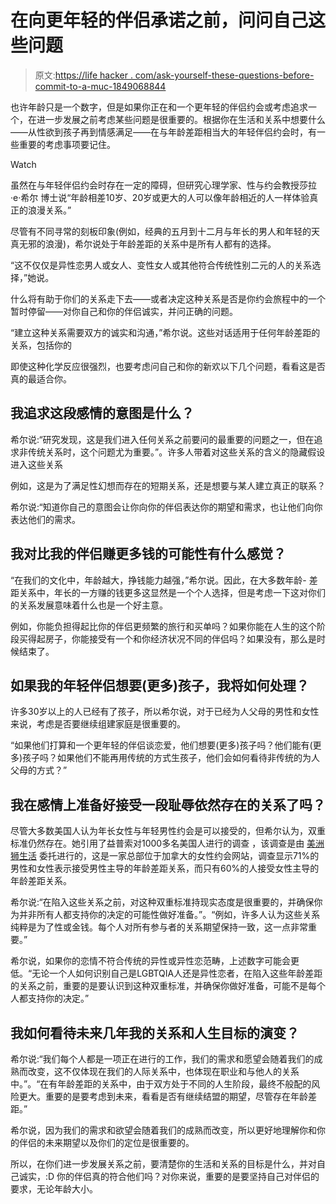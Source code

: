 # 在向更年轻的伴侣承诺之前，问问自己这些问题

> 原文:[https://life hacker . com/ask-yourself-these-questions-before-commit-to-a-muc-1849068844](https://lifehacker.com/ask-yourself-these-questions-before-committing-to-a-muc-1849068844)

也许年龄只是一个数字，但是如果你正在和一个更年轻的伴侣约会或考虑追求一个，在进一步发展之前考虑某些问题是很重要的。根据你在生活和关系中想要什么——从性欲到孩子再到情感满足——在与年龄差距相当大的年轻伴侣约会时，有一些重要的考虑事项要记住。

Watch

虽然在与年轻伴侣约会时存在一定的障碍，但研究心理学家、性与约会教授莎拉·e·希尔 博士说“年龄相差10岁、20岁或更大的人可以像年龄相近的人一样体验真正的浪漫关系。”

尽管有不同寻常的刻板印象(例如，经典的五月到十二月与年长的男人和年轻的天真无邪的浪漫)，希尔说处于年龄差距的关系中是所有人都有的选择。

“这不仅仅是异性恋男人或女人、变性女人或其他符合传统性别二元的人的关系选择，”她说。

什么将有助于你们的关系走下去——或者决定这种关系是否是你约会旅程中的一个暂时停留——对你自己和你的伴侣诚实，并问正确的问题。

“建立这种关系需要双方的诚实和沟通，”希尔说。这些对话适用于任何年龄差距的关系，包括你的

即使这种化学反应很强烈，也要考虑问自己和你的新欢以下几个问题，看看这是否真的最适合你。

## 我追求这段感情的意图是什么？

希尔说:“研究发现，这是我们进入任何关系之前要问的最重要的问题之一，但在追求非传统关系时，这个问题尤为重要。”。许多人带着对这些关系的含义的隐藏假设进入这些关系

例如，这是为了满足性幻想而存在的短期关系，还是想要与某人建立真正的联系？

希尔说:“知道你自己的意图会让你向你的伴侣表达你的期望和需求，也让他们向你表达他们的需求。

## 我对比我的伴侣赚更多钱的可能性有什么感觉？

“在我们的文化中，年龄越大，挣钱能力越强，”希尔说。因此，在大多数年龄- 差距关系中，年长的一方赚的钱更多这显然是一个个人选择，但是考虑一下这对你们的关系发展意味着什么也是一个好主意。

例如，你能负担得起比你的伴侣更频繁的旅行和买单吗？如果你能在人生的这个阶段买得起房子，你能接受有一个和你经济状况不同的伴侣吗？如果没有，那么是时候结束了。

## 如果我的年轻伴侣想要(更多)孩子，我将如何处理？

许多30岁以上的人已经有了孩子，所以希尔说，对于已经为人父母的男性和女性来说，考虑是否要继续组建家庭是很重要的。

“如果他们打算和一个更年轻的伴侣谈恋爱，他们想要(更多)孩子吗？他们能有(更多)孩子吗？如果他们不能再用传统的方式生孩子，他们会如何看待非传统的为人父母的方式？”

## 我在感情上准备好接受一段耻辱依然存在的关系了吗？

尽管大多数美国人认为年长女性与年轻男性约会是可以接受的，但希尔认为，双重标准仍然存在。她引用了益普索对1000多名美国人进行的调查 ，该调查是由 [美洲狮生活](https://www.cougarlife.com/) 委托进行的，这是一家总部位于加拿大的女性约会网站，调查显示71%的男性和女性表示接受男性主导的年龄差距关系，而只有60%的人接受女性主导的年龄差距关系。

希尔说:“在陷入这些关系之前，对这种双重标准持现实态度是很重要的，并确保你为并非所有人都支持你的决定的可能性做好准备。”。“例如，许多人认为这些关系纯粹是为了性或金钱。每个人对所有参与者的关系期望保持一致，这一点非常重要。”

希尔说，如果你的恋情不符合传统的异性或异性恋范畴，上述数字可能会更低。“无论一个人如何识别自己是LGBTQIA人还是异性恋者，在陷入这些年龄差距的关系之前，重要的是要认识到这种双重标准，并确保你做好准备，可能不是每个人都支持你的决定。”

## 我如何看待未来几年我的关系和人生目标的演变？

希尔说:“我们每个人都是一项正在进行的工作，我们的需求和愿望会随着我们的成熟而改变，这不仅体现在我们的人际关系中，也体现在职业和与他人的关系中。”。“在有年龄差距的关系中，由于双方处于不同的人生阶段，最终不般配的风险更大。重要的是要考虑到未来，看看是否有继续结盟的期望，尽管存在年龄差距。”

希尔说，因为我们的需求和欲望会随着我们的成熟而改变，所以更好地理解你和你的伴侣的未来期望以及你们的定位是很重要的。

所以，在你们进一步发展关系之前，要清楚你的生活和关系的目标是什么，并对自己诚实，:D 你的伴侣真的符合他们吗？对你来说，重要的是要坚持自己对伴侣的要求，无论年龄大小。